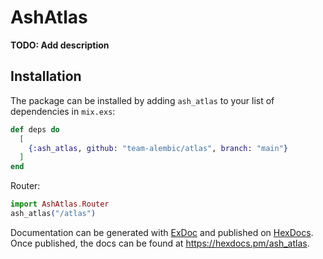 # AshAtlas

**TODO: Add description**

## Installation

The package can be installed by adding `ash_atlas` to your list of dependencies
in `mix.exs`:

```elixir
def deps do
  [
    {:ash_atlas, github: "team-alembic/atlas", branch: "main"}
  ]
end
```

Router:
```elixir
import AshAtlas.Router
ash_atlas("/atlas")
```

Documentation can be generated with [ExDoc](https://github.com/elixir-lang/ex_doc)
and published on [HexDocs](https://hexdocs.pm). Once published, the docs can
be found at <https://hexdocs.pm/ash_atlas>.

